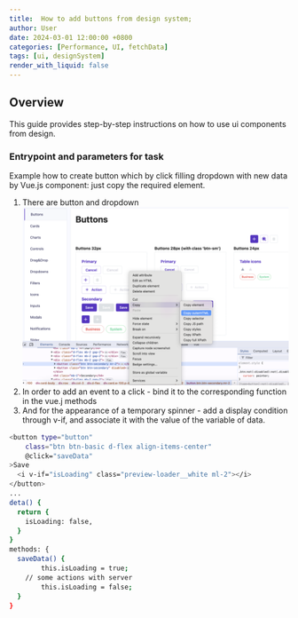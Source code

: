 ```yaml
---
title:  How to add buttons from design system;
author: User
date: 2024-03-01 12:00:00 +0800
categories: [Performance, UI, fetchData]
tags: [ui, designSystem]
render_with_liquid: false
---
```


## Overview

This guide provides step-by-step instructions on how to use ui components from design.

### Entrypoint and parameters for task

Example how to create button which by click filling dropdown with new data by Vue.js component:
just copy the required element.


1. There are button and dropdown
   ![Tasks section](/assets/posts_img/ds_buttons.png)
2. In order to add an event to a click - bind it to the corresponding function in the vue.j methods
3. And for the appearance of a temporary spinner - add a display condition through v-if, and associate it with the value of the variable of data.
```bash
<button type="button"
    class="btn btn-basic d-flex align-items-center"
    @click="saveData"
>Save
  <i v-if="isLoading" class="preview-loader__white ml-2"></i>
</button>
...
deta() {
  return {
    isLoading: false,
  }
}
methods: {
  saveData() {
        this.isLoading = true;
    // some actions with server
        this.isLoading = false;
  }
}
```
